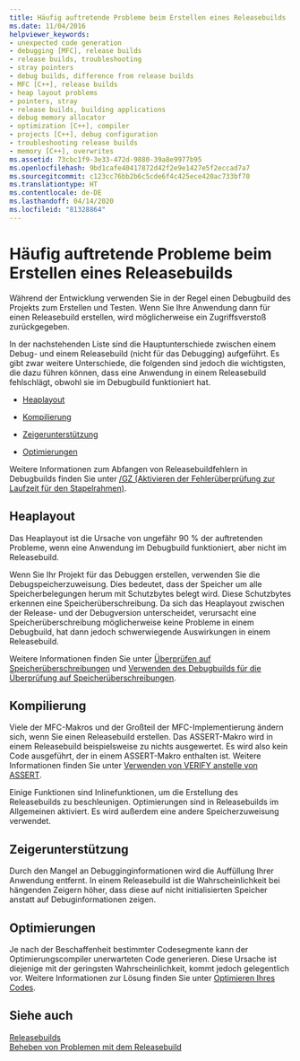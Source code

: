 ```yaml
---
title: Häufig auftretende Probleme beim Erstellen eines Releasebuilds
ms.date: 11/04/2016
helpviewer_keywords:
- unexpected code generation
- debugging [MFC], release builds
- release builds, troubleshooting
- stray pointers
- debug builds, difference from release builds
- MFC [C++], release builds
- heap layout problems
- pointers, stray
- release builds, building applications
- debug memory allocator
- optimization [C++], compiler
- projects [C++], debug configuration
- troubleshooting release builds
- memory [C++], overwrites
ms.assetid: 73cbc1f9-3e33-472d-9880-39a8e9977b95
ms.openlocfilehash: 9bd1cafe40417872d42f2e9e1427e5f2eccad7a7
ms.sourcegitcommit: c123cc76bb2b6c5cde6f4c425ece420ac733bf70
ms.translationtype: HT
ms.contentlocale: de-DE
ms.lasthandoff: 04/14/2020
ms.locfileid: "81328864"
---
```

# <a name="common-problems-when-creating-a-release-build"></a>Häufig auftretende Probleme beim Erstellen eines Releasebuilds

Während der Entwicklung verwenden Sie in der Regel einen Debugbuild des Projekts zum Erstellen und Testen. Wenn Sie Ihre Anwendung dann für einen Releasebuild erstellen, wird möglicherweise ein Zugriffsverstoß zurückgegeben.

In der nachstehenden Liste sind die Hauptunterschiede zwischen einem Debug- und einem Releasebuild (nicht für das Debugging) aufgeführt. Es gibt zwar weitere Unterschiede, die folgenden sind jedoch die wichtigsten, die dazu führen können, dass eine Anwendung in einem Releasebuild fehlschlägt, obwohl sie im Debugbuild funktioniert hat.

- [Heaplayout](#_core_heap_layout)

- [Kompilierung](#_core_compilation)

- [Zeigerunterstützung](#_core_pointer_support)

- [Optimierungen](#_core_optimizations)

Weitere Informationen zum Abfangen von Releasebuildfehlern in Debugbuilds finden Sie unter [/GZ (Aktivieren der Fehlerüberprüfung zur Laufzeit für den Stapelrahmen)](reference/gz-enable-stack-frame-run-time-error-checking.md).

## <a name="heap-layout"></a><a name="_core_heap_layout"></a> Heaplayout

Das Heaplayout ist die Ursache von ungefähr 90 % der auftretenden Probleme, wenn eine Anwendung im Debugbuild funktioniert, aber nicht im Releasebuild.

Wenn Sie Ihr Projekt für das Debuggen erstellen, verwenden Sie die Debugspeicherzuweisung. Dies bedeutet, dass der Speicher um alle Speicherbelegungen herum mit Schutzbytes belegt wird. Diese Schutzbytes erkennen eine Speicherüberschreibung. Da sich das Heaplayout zwischen der Release- und der Debugversion unterscheidet, verursacht eine Speicherüberschreibung möglicherweise keine Probleme in einem Debugbuild, hat dann jedoch schwerwiegende Auswirkungen in einem Releasebuild.

Weitere Informationen finden Sie unter [Überprüfen auf Speicherüberschreibungen](checking-for-memory-overwrites.md) und [Verwenden des Debugbuilds für die Überprüfung auf Speicherüberschreibungen](using-the-debug-build-to-check-for-memory-overwrite.md).

## <a name="compilation"></a><a name="_core_compilation"></a> Kompilierung

Viele der MFC-Makros und der Großteil der MFC-Implementierung ändern sich, wenn Sie einen Releasebuild erstellen. Das ASSERT-Makro wird in einem Releasebuild beispielsweise zu nichts ausgewertet. Es wird also kein Code ausgeführt, der in einem ASSERT-Makro enthalten ist. Weitere Informationen finden Sie unter [Verwenden von VERIFY anstelle von ASSERT](using-verify-instead-of-assert.md).

Einige Funktionen sind Inlinefunktionen, um die Erstellung des Releasebuilds zu beschleunigen. Optimierungen sind in Releasebuilds im Allgemeinen aktiviert. Es wird außerdem eine andere Speicherzuweisung verwendet.

## <a name="pointer-support"></a><a name="_core_pointer_support"></a> Zeigerunterstützung

Durch den Mangel an Debugginginformationen wird die Auffüllung Ihrer Anwendung entfernt. In einem Releasebuild ist die Wahrscheinlichkeit bei hängenden Zeigern höher, dass diese auf nicht initialisierten Speicher anstatt auf Debuginformationen zeigen.

## <a name="optimizations"></a><a name="_core_optimizations"></a> Optimierungen

Je nach der Beschaffenheit bestimmter Codesegmente kann der Optimierungscompiler unerwarteten Code generieren. Diese Ursache ist diejenige mit der geringsten Wahrscheinlichkeit, kommt jedoch gelegentlich vor. Weitere Informationen zur Lösung finden Sie unter [Optimieren Ihres Codes](optimizing-your-code.md).

## <a name="see-also"></a>Siehe auch

[Releasebuilds](release-builds.md)<br/>
[Beheben von Problemen mit dem Releasebuild](fixing-release-build-problems.md)
